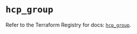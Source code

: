 # `hcp_group`

Refer to the Terraform Registry for docs: [`hcp_group`](https://registry.terraform.io/providers/hashicorp/hcp/0.107.0/docs/resources/group).
